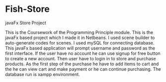 # Fish-Store
javaFx  Store Project



This is the Coursework of the Programming Principle module. This is the javaFx based project which I made it in Netbeans.
I used scene builder to auto-generate codes for scenes. I used mySQL for connecting database. 
This javaFx based application will prompt username and password as the first interface. 
If the user have no account he can use signup for free button to create a new account. 
Then user have to login in to store and purchase products.
As the first step of the purchase he have to add items to cart and the he can view cart and make payment or 
he can continue purchasing. The database run is xampp environment. 
 
 
